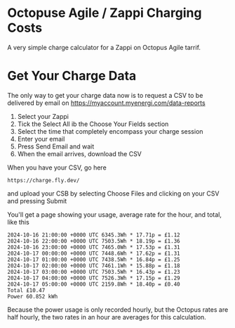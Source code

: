 # Octopuse Agile / Zappi Charging Costs
A very simple charge calculator for a Zappi on Octopus Agile tarrif.
# Get Your Charge Data
The only way to get your charge data now is to request a CSV to be delivered by email on https://myaccount.myenergi.com/data-reports

1. Select your Zappi
2. Tick the Select All ib the Choose Your Fields section
3. Select the time that completely encompass your charge session
4. Enter your email
5. Press Send Email and wait
6. When the email arrives, download the CSV

When you have your CSV, go here

    https://charge.fly.dev/

and upload your CSB by selecting Choose Files and clicking on your CSV and pressing Submit

You'll get a page showing your usage, average rate for the hour, and total, like this

    2024-10-16 21:00:00 +0000 UTC 6345.3Wh * 17.71p = £1.12
    2024-10-16 22:00:00 +0000 UTC 7503.5Wh * 18.19p = £1.36
    2024-10-16 23:00:00 +0000 UTC 7465.0Wh * 17.53p = £1.31
    2024-10-17 00:00:00 +0000 UTC 7448.6Wh * 17.62p = £1.31
    2024-10-17 01:00:00 +0000 UTC 7438.5Wh * 16.84p = £1.25
    2024-10-17 02:00:00 +0000 UTC 7461.1Wh * 15.88p = £1.18
    2024-10-17 03:00:00 +0000 UTC 7503.5Wh * 16.43p = £1.23
    2024-10-17 04:00:00 +0000 UTC 7526.3Wh * 17.15p = £1.29
    2024-10-17 05:00:00 +0000 UTC 2159.8Wh * 18.40p = £0.40
    Total £10.47
    Power 60.852 kWh

Because the power usage is only recorded hourly, but the Octopus rates are half hourly, the two rates in an hour are averages for this calculation.
